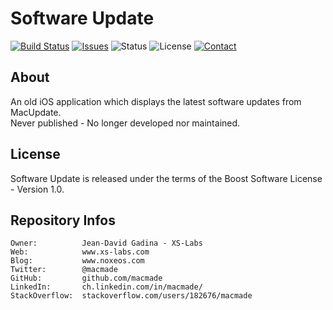 Software Update
===============

[![Build Status](https://img.shields.io/travis/macmade/SoftwareUpdate.svg?branch=master&style=flat)](https://travis-ci.org/macmade/SoftwareUpdate)
[![Issues](http://img.shields.io/github/issues/macmade/SoftwareUpdate.svg?style=flat)](https://github.com/macmade/SoftwareUpdate/issues)
![Status](https://img.shields.io/badge/status-inactive-lightgray.svg?style=flat)
![License](https://img.shields.io/badge/license-boost-brightgreen.svg?style=flat)
[![Contact](https://img.shields.io/badge/contact-@macmade-blue.svg?style=flat)](https://twitter.com/macmade)

About
-----

An old iOS application which displays the latest software updates from MacUpdate.  
Never published - No longer developed nor maintained.

License
-------

Software Update is released under the terms of the Boost Software License - Version 1.0.

Repository Infos
----------------

    Owner:			Jean-David Gadina - XS-Labs
    Web:			www.xs-labs.com
    Blog:			www.noxeos.com
    Twitter:		@macmade
    GitHub:			github.com/macmade
    LinkedIn:		ch.linkedin.com/in/macmade/
    StackOverflow:	stackoverflow.com/users/182676/macmade